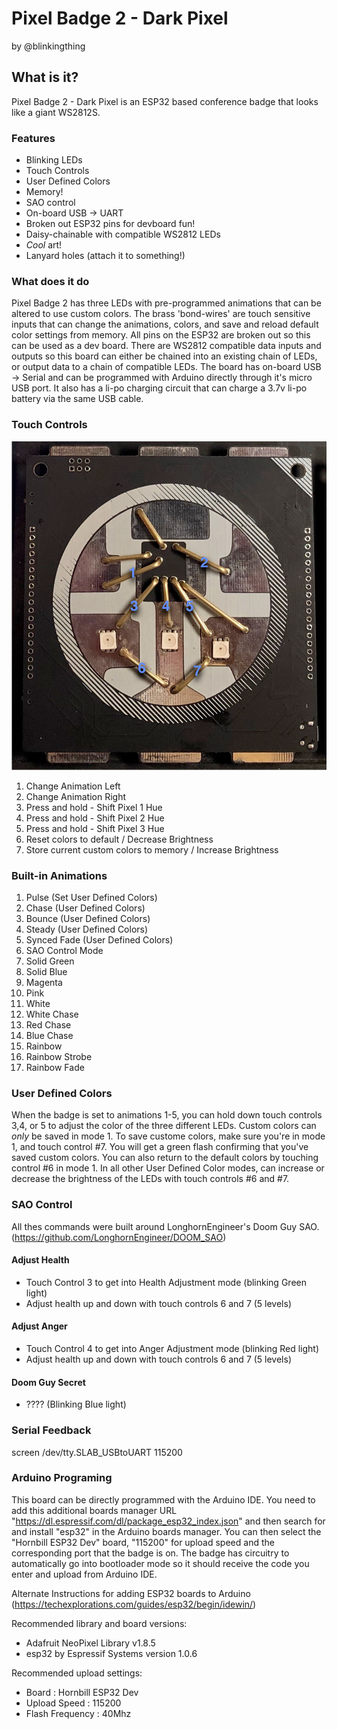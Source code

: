 # Pixel Badge 2 - Dark Pixel
by @blinkingthing

## What is it?
Pixel Badge 2 - Dark Pixel is an ESP32 based conference badge that looks like a giant WS2812S.

### Features
* Blinking LEDs
* Touch Controls
* User Defined Colors
* Memory!
* SAO control
* On-board USB -> UART
* Broken out ESP32 pins for devboard fun!
* Daisy-chainable with compatible WS2812 LEDs
* *Cool* art!
* Lanyard holes (attach it to something!)

### What does it do
Pixel Badge 2 has three LEDs with pre-programmed animations that can be altered to use custom colors. The brass 'bond-wires' are touch sensitive inputs that can change the animations, colors, and save and reload default color settings from memory. All pins on the ESP32 are broken out so this can be used as a dev board. There are WS2812 compatible data inputs and outputs so this board can either be chained into an existing chain of LEDs, or output data to a chain of compatible LEDs. The board has on-board USB -> Serial and can be programmed with Arduino directly through it's micro USB port. It also has a li-po charging circuit that can charge a 3.7v li-po battery via the same USB cable. 

### Touch Controls

![Image of touch controls](images/touch-controls.png)

1. Change Animation Left
2. Change Animation Right
3. Press and hold - Shift Pixel 1 Hue
4. Press and hold - Shift Pixel 2 Hue
5. Press and hold - Shift Pixel 3 Hue
6. Reset colors to default / Decrease Brightness
7. Store current custom colors to memory / Increase Brightness

### Built-in Animations

1. Pulse (Set User Defined Colors)
2. Chase (User Defined Colors)
3. Bounce (User Defined Colors)
4. Steady (User Defined Colors)
5. Synced Fade (User Defined Colors)
6. SAO Control Mode
7. Solid Green
8. Solid Blue
9. Magenta
10. Pink
11. White
12. White Chase
13. Red Chase
14. Blue Chase
15. Rainbow
16. Rainbow Strobe
17. Rainbow Fade

### User Defined Colors

When the badge is set to animations 1-5, you can hold down touch controls 3,4, or 5 to adjust the color of the three different LEDs. Custom colors can *only* be saved in mode 1. To save custome colors, make sure you're in mode 1, and touch control #7. You will get a green flash confirming that you've saved custom colors. You can also return to the default colors by touching control #6 in mode 1. In all other User Defined Color modes, can increase or decrease the brightness of the LEDs with touch controls #6 and #7. 

### SAO Control

All thes commands were built around LonghornEngineer's Doom Guy SAO. (https://github.com/LonghornEngineer/DOOM_SAO)

#### Adjust Health

- Touch Control 3 to get into Health Adjustment mode (blinking Green light)
- Adjust health up and down with touch controls 6 and 7 (5 levels)

#### Adjust Anger

- Touch Control 4 to get into Anger Adjustment mode (blinking Red light)
- Adjust health up and down with touch controls 6 and 7 (5 levels)

#### Doom Guy Secret

- ???? (Blinking Blue light)

### Serial Feedback

screen /dev/tty.SLAB_USBtoUART 115200

### Arduino Programing

This board can be directly programmed with the Arduino IDE. You need to add this additional boards manager URL "https://dl.espressif.com/dl/package_esp32_index.json" and then search for and install "esp32" in the Arduino boards manager. You can then select the "Hornbill ESP32 Dev" board, "115200" for upload speed and the corresponding port that the badge is on. The badge has circuitry to automatically go into bootloader mode so it should receive the code you enter and upload from Arduino IDE.

Alternate Instructions for adding ESP32 boards to Arduino (https://techexplorations.com/guides/esp32/begin/idewin/)

Recommended library and board versions: 
- Adafruit NeoPixel Library v1.8.5 
- esp32 by Espressif Systems version 1.0.6


Recommended upload settings:
- Board : Hornbill ESP32 Dev
- Upload Speed : 115200
- Flash Frequency : 40Mhz 
